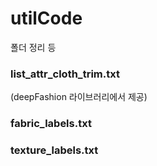 # utilCode
폴더 정리 등

### list_attr_cloth_trim.txt
(deepFashion 라이브러리에서 제공)

### fabric_labels.txt
### texture_labels.txt
